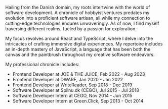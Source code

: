 Hailing from the Danish domain, my roots intertwine with the world of software development. A chronicle of hobbyist ventures predates my evolution into a proficient software artisan, all while my connection to cutting-edge technologies endures unwaveringly. As of now, I find myself traversing different realms, fueled by a passion for exploration.

My focus revolves around React and TypeScript, where I delve into the intricacies of crafting immersive digital experiences. My repertoire includes an in-depth mastery of JavaScript, a language that has been both the canvas and the paintbrush throughout my creative software endeavors.

My professional chronicle includes:

- Frontend Developer at JOE & THE JUICE, Feb 2022 - Aug 2023
- Frontend Developer at DWARF, Jan 2020 - Jan 2022
- Frontend Developer at WriteReader, Sep 2018 - Dec 2019
- Software Developer at Spilnu.dk (CEGO), Jul 2015 - Jul 2018
- Software Developer Intern at CEGO, Nov 2014 - Jun 2015
- Software Developer Intern at Green.Click, Sep 2013 - Oct 2014

<!--
**mikkelhl/mikkelhl** is a ✨ _special_ ✨ repository because its `README.md` (this file) appears on your GitHub profile.

Here are some ideas to get you started:

- 🔭 I’m currently working on ...
- 🌱 I’m currently learning ...
- 👯 I’m looking to collaborate on ...
- 🤔 I’m looking for help with ...
- 💬 Ask me about ...
- 📫 How to reach me: ...
- 😄 Pronouns: ...
- ⚡ Fun fact: ...
-->
